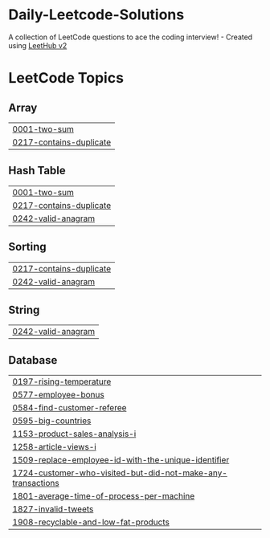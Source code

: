 # Daily-Leetcode-Solutions
A collection of LeetCode questions to ace the coding interview! - Created using [LeetHub v2](https://github.com/arunbhardwaj/LeetHub-2.0)

<!---LeetCode Topics Start-->
# LeetCode Topics
## Array
|  |
| ------- |
| [0001-two-sum](https://github.com/RiyaKumbhar/Daily-Leetcode-Solutions/tree/master/0001-two-sum) |
| [0217-contains-duplicate](https://github.com/RiyaKumbhar/Daily-Leetcode-Solutions/tree/master/0217-contains-duplicate) |
## Hash Table
|  |
| ------- |
| [0001-two-sum](https://github.com/RiyaKumbhar/Daily-Leetcode-Solutions/tree/master/0001-two-sum) |
| [0217-contains-duplicate](https://github.com/RiyaKumbhar/Daily-Leetcode-Solutions/tree/master/0217-contains-duplicate) |
| [0242-valid-anagram](https://github.com/RiyaKumbhar/Daily-Leetcode-Solutions/tree/master/0242-valid-anagram) |
## Sorting
|  |
| ------- |
| [0217-contains-duplicate](https://github.com/RiyaKumbhar/Daily-Leetcode-Solutions/tree/master/0217-contains-duplicate) |
| [0242-valid-anagram](https://github.com/RiyaKumbhar/Daily-Leetcode-Solutions/tree/master/0242-valid-anagram) |
## String
|  |
| ------- |
| [0242-valid-anagram](https://github.com/RiyaKumbhar/Daily-Leetcode-Solutions/tree/master/0242-valid-anagram) |
## Database
|  |
| ------- |
| [0197-rising-temperature](https://github.com/RiyaKumbhar/Daily-Leetcode-Solutions/tree/master/0197-rising-temperature) |
| [0577-employee-bonus](https://github.com/RiyaKumbhar/Daily-Leetcode-Solutions/tree/master/0577-employee-bonus) |
| [0584-find-customer-referee](https://github.com/RiyaKumbhar/Daily-Leetcode-Solutions/tree/master/0584-find-customer-referee) |
| [0595-big-countries](https://github.com/RiyaKumbhar/Daily-Leetcode-Solutions/tree/master/0595-big-countries) |
| [1153-product-sales-analysis-i](https://github.com/RiyaKumbhar/Daily-Leetcode-Solutions/tree/master/1153-product-sales-analysis-i) |
| [1258-article-views-i](https://github.com/RiyaKumbhar/Daily-Leetcode-Solutions/tree/master/1258-article-views-i) |
| [1509-replace-employee-id-with-the-unique-identifier](https://github.com/RiyaKumbhar/Daily-Leetcode-Solutions/tree/master/1509-replace-employee-id-with-the-unique-identifier) |
| [1724-customer-who-visited-but-did-not-make-any-transactions](https://github.com/RiyaKumbhar/Daily-Leetcode-Solutions/tree/master/1724-customer-who-visited-but-did-not-make-any-transactions) |
| [1801-average-time-of-process-per-machine](https://github.com/RiyaKumbhar/Daily-Leetcode-Solutions/tree/master/1801-average-time-of-process-per-machine) |
| [1827-invalid-tweets](https://github.com/RiyaKumbhar/Daily-Leetcode-Solutions/tree/master/1827-invalid-tweets) |
| [1908-recyclable-and-low-fat-products](https://github.com/RiyaKumbhar/Daily-Leetcode-Solutions/tree/master/1908-recyclable-and-low-fat-products) |
<!---LeetCode Topics End-->